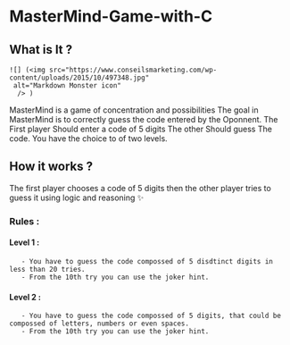# MasterMind-Game-with-C


## What is It ?
    
    ![] (<img src="https://www.conseilsmarketing.com/wp-content/uploads/2015/10/497348.jpg"
     alt="Markdown Monster icon"
      /> )
 
  MasterMind is a game of concentration and possibilities 
  The goal in MasterMind is to correctly guess the code entered by the
  Oponnent. The First player Should enter a code of 5 digits 
  The other Should guess The code. 
  You have the choice to of two levels.
 
 

## How it works ?

The first player chooses a code of 5 digits then the other player tries to guess it using logic and reasoning ✨

### Rules :
  
  #### Level 1 :
       - You have to guess the code compossed of 5 disdtinct digits in less than 20 tries.
       - From the 10th try you can use the joker hint.
       
  #### Level 2 :
       - You have to guess the code compossed of 5 digits, that could be compossed of letters, numbers or even spaces.
       - From the 10th try you can use the joker hint.
  
  
  
